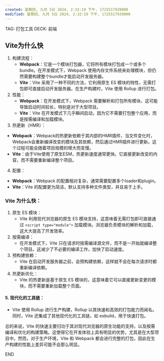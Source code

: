 ```yaml
---
created: 星期四, 九月 5日 2024, 2:32:19 下午, 1725517939000
modified: 星期四, 九月 5日 2024, 2:32:19 下午, 1725517939000
---
```



TAG: 打包工具
DECK: 前端

## Vite为什么快
1. 构建流程：
	- **Webpack**：它是一个模块打包器，它将所有模块打包成一个或多个bundle。在开发模式下，Webpack 使用内存文件系统来处理模块，但仍然需要构建整个bundle才能启动开发服务器。
	- **Vite**：Vite 采用了一种不同的方法，它利用原生 ES 模块的特性，无需打包即可直接启动开发服务器。在生产构建时，Vite 使用 Rollup 进行打包。
2. 性能：
	- **Webpack**：在开发模式下，Webpack 需要解析和打包所有模块，这可能导致启动时间较长，特别是对于大型项目。
	- **Vite**：Vite 在开发模式下几乎瞬间启动，因为它不需要打包整个应用，而是按需编译和加载模块。
3. 热更新（HMR）：
- **Webpack**：Webpack的热更新依赖于其内部的HMR插件，当文件变化时，Webpack会重新编译改变的模块及其依赖，然后通过HMR插件进行更新。这个过程可能会随着项目规模的增大而变慢。
- **Vite**：由于Vite使用了原生ESM，热更新速度通常更快。它直接更新改变的内容，而不需要重新编译整个项目。
4. 配置：
- **Webpack**：Webpack 的配置相对复杂，通常需要配置多个loader和plugin。
- **Vite**：Vite 的配置更为简洁，默认支持多种文件类型，并且易于上手。

### Vite 为什么快：
1. 原生 ES 模块：
	- Vite 利用现代浏览器的原生 ES 模块支持，这意味着无需打包即可直接通过 `<script type="module">` 加载模块。浏览器负责模块的解析和加载，这大大提高了开发效率。
2. 按需编译：
	- 在开发模式下，Vite 只在请求时按需编译源文件，而不是一开始就编译整个项目。这减少了不必要的编译工作，加快了启动速度。
3. 预构建依赖：
	- Vite 在启动开发服务器之前，会预构建依赖，这样就不会在每次请求时都重新编译依赖。
4. 热更新优化：
	- Vite 的热更新是基于原生 ES 模块的，这意味着它可以直接更新变更的模块，而不需要重新加载整个页面。
#### 5. 现代化的工具链：
- Vite 使用 Rollup 进行生产构建，Rollup 以其快速和高效的打包能力而闻名。同时，Vite 还集成了其他现代化的工具链，如 esbuild，用于快速打包。

总的来说，Vite 的快速主要归功于其对现代浏览器的原生功能的支持，以及按需编译和优化的构建策略。这使得它在开发体验上具有明显的优势，尤其是在大型项目中。然而，对于生产环境，Vite 和 Webpack 都会进行完整的打包，因此在生产构建的性能上差异可能不会那么明显。

END
<!--ID: 1725796414244-->

